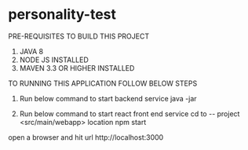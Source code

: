 # personality-test
PRE-REQUISITES TO BUILD THIS PROJECT

1. JAVA 8
2. NODE JS INSTALLED
3. MAVEN 3.3 OR HIGHER INSTALLED

TO RUNNING THIS APPLICATION FOLLOW BELOW STEPS

1. Run below command to start backend service
java -jar <location of personality-test-1.0.jar file>

2. Run below command to start react front end service
cd to -- project <src/main/webapp> location
npm start

open a browser and hit url http://localhost:3000